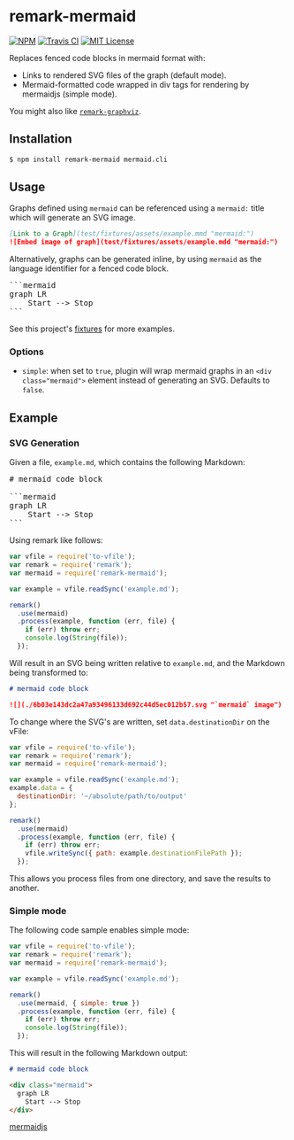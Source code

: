 # remark-mermaid

[![NPM](https://img.shields.io/npm/v/remark-mermaid.svg)](https://npmjs.org/packages/remark-mermaid/)
[![Travis CI](https://img.shields.io/travis/temando/remark-mermaid.svg)](https://travis-ci.org/temando/remark-mermaid)
[![MIT License](https://img.shields.io/github/license/temando/remark-mermaid.svg)](https://en.wikipedia.org/wiki/MIT_License)

Replaces fenced code blocks in mermaid format with:

- Links to rendered SVG files of the graph (default mode).
- Mermaid-formatted code wrapped in div tags for rendering by mermaidjs (simple mode).

You might also like [`remark-graphviz`](https://www.npmjs.com/package/remark-graphviz).

## Installation

```sh
$ npm install remark-mermaid mermaid.cli
```

## Usage

Graphs defined using `mermaid` can be referenced using a `mermaid:` title which
will generate an SVG image.

```md
[Link to a Graph](test/fixtures/assets/example.mmd "mermaid:")
![Embed image of graph](test/fixtures/assets/example.mdd "mermaid:")
```

Alternatively, graphs can be generated inline, by using `mermaid` as the
language identifier for a fenced code block.

<pre>
```mermaid
graph LR
    Start --> Stop
```
</pre>

See this project's [fixtures](test/fixtures) for more examples.

### Options

- `simple`: when set to `true`, plugin will wrap mermaid graphs in an `<div class="mermaid">` element instead of generating an SVG. Defaults to `false`.

## Example

### SVG Generation

Given a file, `example.md`, which contains the following Markdown:

<pre>
# mermaid code block

```mermaid
graph LR
    Start --> Stop
```
</pre>

Using remark like follows:

```js
var vfile = require('to-vfile');
var remark = require('remark');
var mermaid = require('remark-mermaid');

var example = vfile.readSync('example.md');

remark()
  .use(mermaid)
  .process(example, function (err, file) {
    if (err) throw err;
    console.log(String(file));
  });
```

Will result in an SVG being written relative to `example.md`, and the Markdown
being transformed to:

```md
# mermaid code block

![](./6b03e143dc2a47a93496133d692c44d5ec012b57.svg "`mermaid` image")
```

To change where the SVG's are written, set `data.destinationDir` on the vFile:

```js
var vfile = require('to-vfile');
var remark = require('remark');
var mermaid = require('remark-mermaid');

var example = vfile.readSync('example.md');
example.data = {
  destinationDir: '~/absolute/path/to/output'
};

remark()
  .use(mermaid)
  .process(example, function (err, file) {
    if (err) throw err;
    vfile.writeSync({ path: example.destinationFilePath });
  });
```

This allows you process files from one directory, and save the results to another.

### Simple mode

The following code sample enables simple mode:

```js
var vfile = require('to-vfile');
var remark = require('remark');
var mermaid = require('remark-mermaid');

var example = vfile.readSync('example.md');

remark()
  .use(mermaid, { simple: true })
  .process(example, function (err, file) {
    if (err) throw err;
    console.log(String(file));
  });
```

This will result in the following Markdown output:

```md
# mermaid code block

<div class="mermaid">
  graph LR
    Start --> Stop
</div>
```

[mermaidjs](https://mermaidjs.github.io/usage.html)
